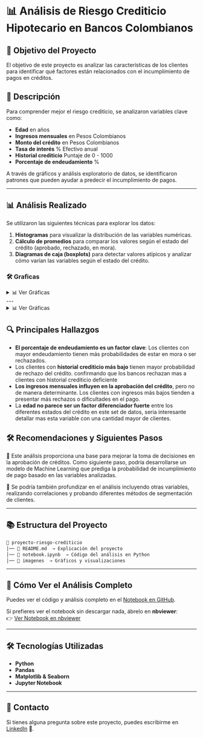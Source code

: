  # 📊 Análisis de Riesgo Crediticio Hipotecario en Bancos Colombianos

## 🎯 Objetivo del Proyecto  
El objetivo de este proyecto es analizar las características de los clientes para identificar qué factores están relacionados con el incumplimiento de pagos en créditos.  

## 📌 Descripción  
Para comprender mejor el riesgo crediticio, se analizaron variables clave como:  
- **Edad** en años 
- **Ingresos mensuales**  en Pesos Colombianos
- **Monto del crédito**  en Pesos Colombianos
- **Tasa de interés**  % Efectivo anual
- **Historial crediticio**  Puntaje de 0 - 1000
- **Porcentaje de endeudamiento**  %

A través de gráficos y análisis exploratorio de datos, se identificaron patrones que pueden ayudar a predecir el incumplimiento de pagos.  

---  

## 📊 Análisis Realizado  
Se utilizaron las siguientes técnicas para explorar los datos:  

1. **Histogramas** para visualizar la distribución de las variables numéricas.  
2. **Cálculo de promedios** para comparar los valores según el estado del crédito (aprobado, rechazado, en mora).  
3. **Diagramas de caja (boxplots)** para detectar valores atípicos y analizar cómo varían las variables según el estado del crédito.  

### 🛠️ Graficas  
<details>
  <summary>📊 Ver Gráficas</summary>
  <img src="https://github.com/digel1010/digel1010-riesgo_crediticio_colombia/blob/main/imagenes/promedio_historial_crediticio.png" width="600">
  <img src="https://github.com/digel1010/digel1010-riesgo_crediticio_colombia/blob/main/imagenes/promedio_edad.png" width="600">
  <img src="imagenes/promedio_ingresos_mensuales.png" width="600">
</details>
---  

<details>
  <summary>📊 Ver Gráficas</summary>

  | 📊 Gráfica | 📌 Descripción |
  |-----------|--------------|
  | <img src="https://github.com/digel1010/digel1010-riesgo_crediticio_colombia/blob/main/imagenes/promedio_historial_crediticio.png" width="800"> | **Historial Crediticio**: Muestra la variabilidad del historial crediticio según el estado del crédito. |
  | <img src="https://github.com/digel1010/digel1010-riesgo_crediticio_colombia/blob/main/imagenes/promedio_edad.png" width="800"> | **Edad de los Clientes**: Permite identificar si la edad tiene un impacto en la aprobación del crédito. |
  | <img src="https://github.com/digel1010/digel1010-riesgo_crediticio_colombia/blob/main/imagenes/promedio_ingresos_mensuales.png" width="800"> | **Ingresos Mensuales**: Analiza la relación entre ingresos y el estado del crédito. |

</details>

## 🔍 **Principales Hallazgos**  
- **El porcentaje de endeudamiento es un factor clave**: Los clientes con mayor endeudamiento tienen más probabilidades de estar en mora o ser rechazados.
- Los clientes con **historial crediticio más bajo** tienen mayor probabilidad de rechazo del crédito. confirmando que los bancos rechazan mas a clientes con historial crediticio deficiente 
- **Los ingresos mensuales influyen en la aprobación del crédito**, pero no de manera determinante. Los clientes con ingresos más bajos tienden a presentar más rechazos o dificultades en el pago.
- La **edad no parece ser un factor diferenciador fuerte** entre los diferentes estados del crédito en este set de datos, seria interesante detallar mas esta variable con una cantidad mayor de clientes.
  

## 🛠️ **Recomendaciones y Siguientes Pasos**

🔹 Este análisis proporciona una base para mejorar la toma de decisiones en la aprobación de créditos. Como siguiente paso, podría desarrollarse un modelo de Machine Learning que prediga la probabilidad de incumplimiento de pago basado en las variables analizadas.

🔹 Se podría también profundizar en el análisis incluyendo otras variables, realizando correlaciones y probando diferentes métodos de segmentación de clientes.

---  

## 📚 **Estructura del Proyecto**  
```
📁 proyecto-riesgo-crediticio
│── 📄 README.md  → Explicación del proyecto
│── 📄 notebook.ipynb  → Código del análisis en Python
│── 📁 imagenes  → Gráficos y visualizaciones
```

---  

## 🚀 **Cómo Ver el Análisis Completo**  
Puedes ver el código y análisis completo en el [Notebook en GitHub](https://github.com/digel1010/digel1010-riesgo_crediticio_colombia/blob/main/credito.ipynb).  

Si prefieres ver el notebook sin descargar nada, ábrelo en **nbviewer**:  
👉 [Ver Notebook en nbviewer](https://nbviewer.org/github/tu_usuario/tu_repositorio/blob/main/notebook.ipynb)  

---  

## 🛠️ **Tecnologías Utilizadas**  
- **Python**  
- **Pandas**  
- **Matplotlib & Seaborn**  
- **Jupyter Notebook**  

---  

## 📩 Contacto  
Si tienes alguna pregunta sobre este proyecto, puedes escribirme en [LinkedIn](https://www.linkedin.com/in/dgelvez10/) 🚀.

